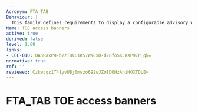 ```yaml
---
Acronym: FTA_TAB
Behaviour: |
  This family defines requirements to display a configurable advisory warning message to users regarding the appropriate use of the TOE.
Name: TOE access banners
active: true
derived: false
level: 1.68
links:
- CCC-010: QAnRaxPH-b2zTBVU1KS7WNCxD-dZ8foSKLKXP97P_qk=
normative: true
ref: ''
reviewed: Czkwcqz1T41yvUBj0mwzo692wJZoIDOHzAhiHOXTDLE=
---
```


# FTA_TAB TOE access banners